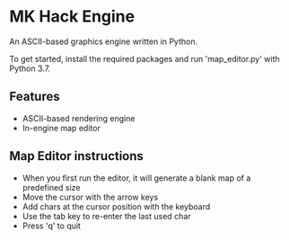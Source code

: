 # MK Hack Engine
An ASCII-based graphics engine written in Python.

To get started, install the required packages and run 'map_editor.py' with Python 3.7. 

## Features
 - ASCII-based rendering engine
 - In-engine map editor

## Map Editor instructions
 - When you first run the editor, it will generate a blank map of a predefined size
 - Move the cursor with the arrow keys
 - Add chars at the cursor position with the keyboard
 - Use the tab key to re-enter the last used char
 - Press 'q' to quit
